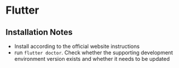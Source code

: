 # Flutter

## Installation Notes
- Install according to the official website instructions 
- run `flutter doctor`. Check whether the supporting development environment version exists and whether it needs to be updated